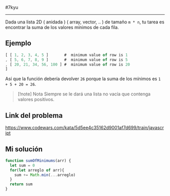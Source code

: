 #7kyu 
___
Dada una lista 2D ( anidada ) ( array, vector, .. ) de tamaño `m * n`, tu tarea es encontrar la suma de los valores mínimos de cada fila.

## Ejemplo

```js
[ [ 1, 2, 3, 4, 5 ]       #  minimum value of row is 1
, [ 5, 6, 7, 8, 9 ]       #  minimum value of row is 5
, [ 20, 21, 34, 56, 100 ] #  minimum value of row is 20
]
```

Así que la función debería devolver `26` porque la suma de los mínimos es `1 + 5 + 20 = 26`.  

> [!note] Nota
> Siempre se le dará una lista no vacía que contenga valores positivos.

## Link del problema

https://www.codewars.com/kata/5d5ee4c35162d9001af7d699/train/javascript

## Mi solución

```js
function sumOfMinimums(arr) {
  let sum = 0
  for(let arreglo of arr){
    sum += Math.min(...arreglo)
  }
  return sum
}
```
